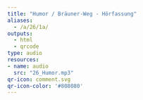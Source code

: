 ```yaml
---
title: "Humor / Bräuner-Weg - Hörfassung"
aliases:
  - /a/26/1a/
outputs:
  - html
  - qrcode
type: audio
resources:
- name: audio
  src: "26_Humor.mp3"
qr-icon: comment.svg
qr-icon-color: '#808080'
---
```

